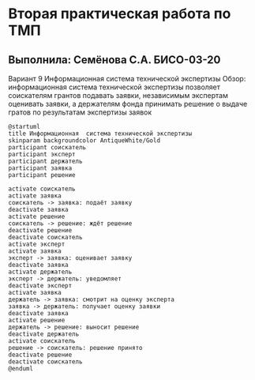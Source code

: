 # Вторая практическая работа по ТМП

## Выполнила: Семёнова С.А. БИСО-03-20

Вариант 9
Информационная система технической экспертизы
Обзор: информационная система технической экспертизы позволяет соискателям грантов подавать заявки, независимым экспертам оценивать заявки, а держателям фонда принимать решение о выдаче гратов по результатам экспертизы заявок

```
@startuml
title Информационная  система технической экспертизы
skinparam backgroundcolor AntiqueWhite/Gold
participant соискатель
participant эксперт
participant держатель
participant заявка
participant решение

activate соискатель
activate заявка
соискатель -> заявка: подаёт заявку
deactivate заявка
activate решение
соискатель -> решение: ждёт решение
deactivate решение
deactivate соискатель
activate эксперт
activate заявка
эксперт -> заявка: оценивает заявку
deactivate заявка
activate держатель
эксперт -> держатель: уведомляет
deactivate эксперт
activate заявка
держатель -> заявка: смотрит на оценку эксперта
заявка -> держатель: получает оценку заявки
deactivate заявка
activate решение
держатель -> решение: выносит решение
deactivate держатель
activate соискатель
решение -> соискатель: решение принято
deactivate решение
deactivate соискатель
@enduml
```
